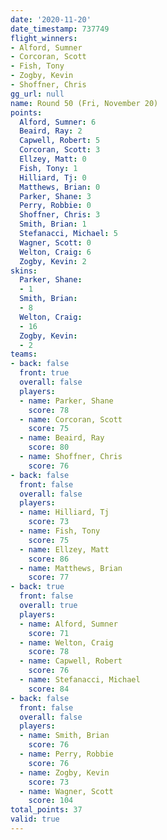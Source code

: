 ```yaml
---
date: '2020-11-20'
date_timestamp: 737749
flight_winners:
- Alford, Sumner
- Corcoran, Scott
- Fish, Tony
- Zogby, Kevin
- Shoffner, Chris
gg_url: null
name: Round 50 (Fri, November 20)
points:
  Alford, Sumner: 6
  Beaird, Ray: 2
  Capwell, Robert: 5
  Corcoran, Scott: 3
  Ellzey, Matt: 0
  Fish, Tony: 1
  Hilliard, Tj: 0
  Matthews, Brian: 0
  Parker, Shane: 3
  Perry, Robbie: 0
  Shoffner, Chris: 3
  Smith, Brian: 1
  Stefanacci, Michael: 5
  Wagner, Scott: 0
  Welton, Craig: 6
  Zogby, Kevin: 2
skins:
  Parker, Shane:
  - 1
  Smith, Brian:
  - 8
  Welton, Craig:
  - 16
  Zogby, Kevin:
  - 2
teams:
- back: false
  front: true
  overall: false
  players:
  - name: Parker, Shane
    score: 78
  - name: Corcoran, Scott
    score: 75
  - name: Beaird, Ray
    score: 80
  - name: Shoffner, Chris
    score: 76
- back: false
  front: false
  overall: false
  players:
  - name: Hilliard, Tj
    score: 73
  - name: Fish, Tony
    score: 75
  - name: Ellzey, Matt
    score: 86
  - name: Matthews, Brian
    score: 77
- back: true
  front: false
  overall: true
  players:
  - name: Alford, Sumner
    score: 71
  - name: Welton, Craig
    score: 78
  - name: Capwell, Robert
    score: 76
  - name: Stefanacci, Michael
    score: 84
- back: false
  front: false
  overall: false
  players:
  - name: Smith, Brian
    score: 76
  - name: Perry, Robbie
    score: 76
  - name: Zogby, Kevin
    score: 73
  - name: Wagner, Scott
    score: 104
total_points: 37
valid: true
---
```

